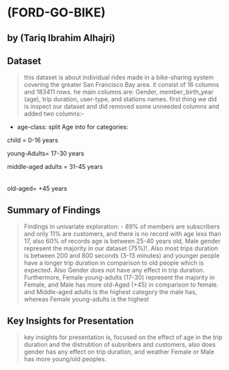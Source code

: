 # (FORD-GO-BIKE)
## by (Tariq Ibrahim Alhajri)



## Dataset

> this dataset is about individual rides made in a bike-sharing system covering the greater San Francisco Bay area.
 it consist of 16 columns and 183411 rows.
 he main columns are: Gender, member_birth_year (age), trip duration, user-type, and stations names.
 first thing we did is inspect our dataset and did removed some unneeded columns and added two columns:-
 - age-class: split Age into for categories:
 
  child = 0-16 years
  
  young-Adults= 17-30 years
  
 middle-aged adults = 31-45 years 
<br/> <br/>  <br/>
 old-aged= +45 years

## Summary of Findings

> Findings in univariate exploration: -
89% of members are subscribers and only 11% are customers, and there is no record with age less than 17, also 60% of records age is between 25-40 years old, Male gender represent the majority in our dataset (75%)!. Also most trips duration is between 200 and 800 seconds (3-13 minutes) and younger people have a longer trip duration in comparison to old people which is expected. Also Gender does not have any effect in trip duration. Furthermore, Female young-adults (17-30) represent the majority in Female, and Male has more old-Aged (+45) in comparison to female. and Middle-aged adults is the highest category the male has, whereas Female young-adults is the highest



## Key Insights for Presentation

> key insights for presentation is, focused on the effect of age in the trip duration and the distrubtion of subsribers and customers, also does gender has any effect on trip duration, and weather Female or Male has more young/old peoples.
